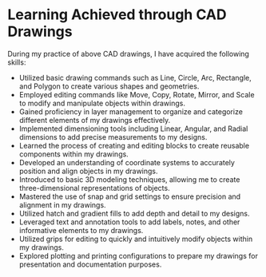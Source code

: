 # Learning Achieved through CAD Drawings

During my practice of above CAD drawings, I have acquired the following skills:

- Utilized basic drawing commands such as Line, Circle, Arc, Rectangle, and Polygon to create various shapes and geometries.
- Employed editing commands like Move, Copy, Rotate, Mirror, and Scale to modify and manipulate objects within drawings.
- Gained proficiency in layer management to organize and categorize different elements of my drawings effectively.
- Implemented dimensioning tools including Linear, Angular, and Radial dimensions to add precise measurements to my designs.
- Learned the process of creating and editing blocks to create reusable components within my drawings.
- Developed an understanding of coordinate systems to accurately position and align objects in my drawings.
- Introduced to basic 3D modeling techniques, allowing me to create three-dimensional representations of objects.
- Mastered the use of snap and grid settings to ensure precision and alignment in my drawings.
- Utilized hatch and gradient fills to add depth and detail to my designs.
- Leveraged text and annotation tools to add labels, notes, and other informative elements to my drawings.
- Utilized grips for editing to quickly and intuitively modify objects within my drawings.
- Explored plotting and printing configurations to prepare my drawings for presentation and documentation purposes.

